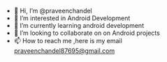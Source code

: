 - 👋 Hi, I’m @praveenchandel
- 👀 I’m interested in Android Development
- 🌱 I’m currently learning android development 
- 💞️ I’m looking to collaborate on on Android projects
- 📫 How to reach me ,here is my email praveenchandel87695@gmail.com

<!---
praveenchandel/praveenchandel is a ✨ special ✨ repository because its `README.md` (this file) appears on your GitHub profile.
You can click the Preview link to take a look at your changes.
--->
